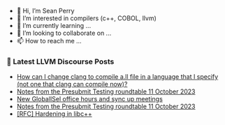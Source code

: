 - 👋 Hi, I’m Sean Perry
- 👀 I’m interested in compilers (c++, COBOL, llvm)
- 🌱 I’m currently learning ...
- 💞️ I’m looking to collaborate on ...
- 📫 How to reach me ...

<!---
s66perry/s66perry is a ✨ special ✨ repository because its `README.md` (this file) appears on your GitHub profile.
You can click the Preview link to take a look at your changes.
--->
### 📕 Latest LLVM Discourse Posts

<!-- DISCOURSE-LLVM:START -->
- [How can I change clang to compile a.ll file in a language that I specify &lpar;not one that clang can compile now&rpar;?](https://discourse.llvm.org/t/how-can-i-change-clang-to-compile-a-ll-file-in-a-language-that-i-specify-not-one-that-clang-can-compile-now/74311#post_1)
- [Notes from the Presubmit Testing roundtable 11 October 2023](https://discourse.llvm.org/t/notes-from-the-presubmit-testing-roundtable-11-october-2023/74247?page=2#post_21)
- [New GlobalISel office hours and sync up meetings](https://discourse.llvm.org/t/new-globalisel-office-hours-and-sync-up-meetings/74162#post_5)
- [Notes from the Presubmit Testing roundtable 11 October 2023](https://discourse.llvm.org/t/notes-from-the-presubmit-testing-roundtable-11-october-2023/74247#post_20)
- [[RFC] Hardening in libc++](https://discourse.llvm.org/t/rfc-hardening-in-libc/73925#post_7)
<!-- DISCOURSE-LLVM:END -->
